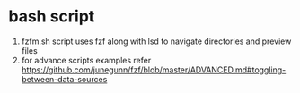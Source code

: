 # bash script
1. fzfm.sh  script uses fzf along with lsd to navigate directories and preview files
2. for advance scripts examples refer https://github.com/junegunn/fzf/blob/master/ADVANCED.md#toggling-between-data-sources
